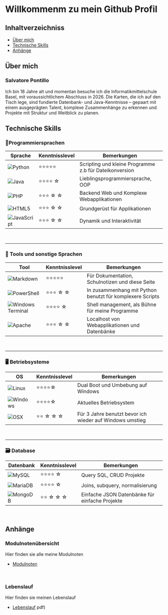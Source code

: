 # Willkommenm zu mein Github Profil
## Inhaltverzeichniss
- [Über mich](#über-mich)  
- [Technische Skills](#technische-skills)  
- [Anhänge](#anhange)
## Über mich
### **Salvatore Pontillo**
Ich bin 18 Jahre alt und momentan besuche ich die Informatikmittelschule Basel, mit voraussichtlichem Abschluss in 2026. Die Karten, die ich auf den Tisch lege, sind fundierte Datenbank- und Java-Kenntnisse – gepaart mit einem ausgeprägten Talent, komplexe Zusammenhänge zu erkennen und Projekte mit Struktur und Weitblick zu planen.

## Technische Skills
### 📜Programmiersprachen
| Sprache     | Kenntnisslevel   | Bemerkungen                              |
|----------------|-----------|-----------------------------------|
| ![Python](https://img.shields.io/badge/python-3670A0?style=for-the-badge&logo=python&logoColor=ffdd54)       | ⭐⭐⭐⭐⭐     | Scripting und kleine Programme z.b für Dateikonversion |
| ![Java](https://img.shields.io/badge/java-%23ED8B00.svg?style=for-the-badge&logo=openjdk&logoColor=white)        | ⭐⭐⭐⭐ ☆     | Lieblingsprogrammiersprache, OOP          |
| ![PHP](https://img.shields.io/badge/php-%23777BB4.svg?style=for-the-badge&logo=php&logoColor=white)          | ⭐⭐⭐ ☆  ☆      | Backend Web und Komplexe Webapplikationen                  |
| ![HTML5](https://img.shields.io/badge/html5-%23E34F26.svg?style=for-the-badge&logo=html5&logoColor=white)       | ⭐⭐⭐ ☆ ☆     | Grundgerüst für Applikationen                  |
| ![JavaScript](https://img.shields.io/badge/javascript-%23323330.svg?style=for-the-badge&logo=javascript&logoColor=%23F7DF1E)   | ⭐⭐⭐ ☆  ☆      | Dynamik und Interaktivität|
<br>

---
### 🧰 Tools und sonstige Sprachen
| Tool    | Kenntnisslevel   | Bemerkungen                              |
|---------------------|-----------|-----------------------------------|
|![Markdown](https://img.shields.io/badge/Markdown-000000?style=for-the-badge&logo=markdown&logoColor=white)           | ⭐⭐⭐⭐⭐     | Für Dokumentation, Schulnotizen und diese Seite      |
| ![PowerShell](https://img.shields.io/badge/PowerShell-%235391FE.svg?style=for-the-badge&logo=powershell&logoColor=white)       | ⭐⭐⭐ ☆ ☆      | In zusammenhang mit Python benutzt für komplexere Scripts               |
| ![Windows Terminal](https://img.shields.io/badge/Windows%20Terminal-%234D4D4D.svg?style=for-the-badge&logo=windows-terminal&logoColor=white)   | ⭐⭐⭐⭐ ☆      | Shell management, als Bühne für meine Programme     |
| ![Apache](https://img.shields.io/badge/apache-%23D42029.svg?style=for-the-badge&logo=apache&logoColor=white)           | ⭐⭐⭐  ☆  ☆       | Localhost von Webapplikationen und Datenbänke                 |
<br>

---
### 🖥️ Betriebsysteme
| OS               | Kenntnisslevel   | Bemerkungen                                   |
|------------------|-----------|----------------------------------------|
|![Linux](https://img.shields.io/badge/Linux-FCC624?style=for-the-badge&logo=linux&logoColor=black)   | ⭐⭐⭐⭐☆     | Dual Boot und Umbebung auf Windows   |
|![Windows](https://img.shields.io/badge/Windows-0078D6?style=for-the-badge&logo=windows&logoColor=white) | ⭐⭐⭐⭐☆    | Aktuelles Betriebsystem     |
|![OSX](https://img.shields.io/badge/mac%20os-000000?style=for-the-badge&logo=apple&logoColor=white)         | ⭐⭐   ☆   ☆  ☆       | Für 3 Jahre benutzt bevor ich wieder auf Windows umstieg  |
<br>

---
### 🗃️ Database
| Datenbank        | Kenntnisslevel   | Bemerkungen                                  |
|--------------|-----------|---------------------------------------|
| ![MySQL](https://img.shields.io/badge/mysql-4479A1.svg?style=for-the-badge&logo=mysql&logoColor=white)       | ⭐⭐⭐⭐ ☆      | Query SQL, CRUD Projekte              |
| ![MariaDB](https://img.shields.io/badge/MariaDB-003545?style=for-the-badge&logo=mariadb&logoColor=white)  | ⭐⭐⭐⭐ ☆     | Joins, subquery, normalisierung     |
| ![MongoDB](https://img.shields.io/badge/MongoDB-%234ea94b.svg?style=for-the-badge&logo=mongodb&logoColor=white)    | ⭐⭐ ☆   ☆   ☆       | Einfache JSON Datenbänke für einfache Projekte              |
<br>

## Anhänge
### Modulnotenübersicht
Hier finden sie alle meine Modulnoten
- [Modulnoten](https://github.com/user-attachments/files/20838662/Modulnotenubersicht.pdf)
<br>

### Lebenslauf
Hier finden sie meinen Lebenslauf
- [Lebenslauf](https://github.com/user-attachments/files/20838624/Lebenslauf.pdf)
pdf)
<br>

